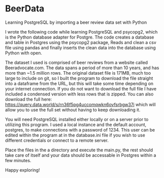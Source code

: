 # BeerData
Learning PostgreSQL by importing a beer review data set with Python

I wrote the following code while learning PostgreSQL and psycopg2, which is the Python database adapter for Postgre.
The code creates a database and table in Postgres using the psycopg2 package,
Reads and clean a csv file using pandas and finally inserts the clean data into the database using Python with open.

The dataset I used is comprised of beer reviews from a website called Beeradvocate.com. The data spans a period of more than 10 years, 
and has more than ~1.5 million rows. The original dataset file is 171MB, much too large to include on git, so I built the program 
to download the file straight into a dataframe from the URL, but this will take some time depending on your internet connection.
If you do not want to download the full file I have included a condensed version with less rows that is zipped. 
You can also download the full here: https://query.data.world/s/rn36f5pg4uccomqwkn6ovfsrbgw37i which will allow you to use the full set without having to keep downloading it.

You will need PostgreSQL installed either locally or on a server prior to utilizing this program. 
I used a local instance and the default account, postgres, to make connections with a password of 1234. 
This user can be edited within the program at in the database.ini file if you wish to use different credentials or connect to a remote server.

Place the files in the a directory and execute the main.py, the rest should take care of itself and your data should be accessable in Postgres within a few minutes.

Happy exploring!
